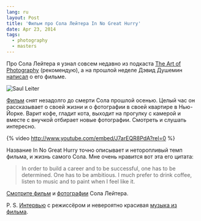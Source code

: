 ```yaml
---
lang: ru
layout: Post
title: 'Фильм про Сола Лейтера In No Great Hurry'
date: Apr 23, 2014
tags:
  - photography
  - masters
---
```


Про Сола Лейтера я узнал совсем недавно из подкаста [The Art of Photography](http://theartofphotography.tv/) (рекомендую), а на прошлой неделе Дэвид Душемин [написал](http://davidduchemin.com/2014/04/study-the-masters-saul-leiter/) о его фильме.

![Saul Leiter](upload://saul-leiter.jpg)

[Фильм](http://watch.innogreathurry.com/) снят незадолго до смерти Сола прошлой осенью. Целый час он рассказывает о своей жизни и о фотографии в своей квартире в Нью-Йорке. Варит кофе, гладит кота, выходит на прогулку с камерой и вместе с внучкой отбирает новые фотографии. Смотреть и слушать интересно.

<!--more-->

{% video http://www.youtube.com/embed/J7arEQR8PdA?rel=0 %}

Название In No Great Hurry точно описывает и неторопливый темп фильма, и жизнь самого Сола. Мне очень нравится вот эта его цитата:

> In order to build a career and to be successful, one has to be determined. One has to be ambitious. I much prefer to drink coffee, listen to music and to paint when I feel like it.

[Смотрите фильм](http://watch.innogreathurry.com/) и [фотографии](http://everyday-i-show.livejournal.com/96667.html) Сола Лейтера.

P. S. [Интервью](http://erickimphotography.com/blog/2013/06/17/interview-with-tomas-leach-director-of-in-no-great-hurry-13-lessons-in-life-with-saul-leiter/) с режиссёром и невероятно красивая [музыка из фильма](https://itunes.apple.com/ru/album/in-no-great-hurry-original/id630752487).
